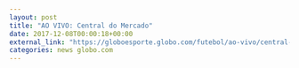 ```yaml
---
layout: post
title: "AO VIVO: Central do Mercado"
date: 2017-12-08T00:00:18+00:00
external_link: "https://globoesporte.globo.com/futebol/ao-vivo/central-do-mercado-2017-2018.ghtml"
categories: news globo.com
---
```

